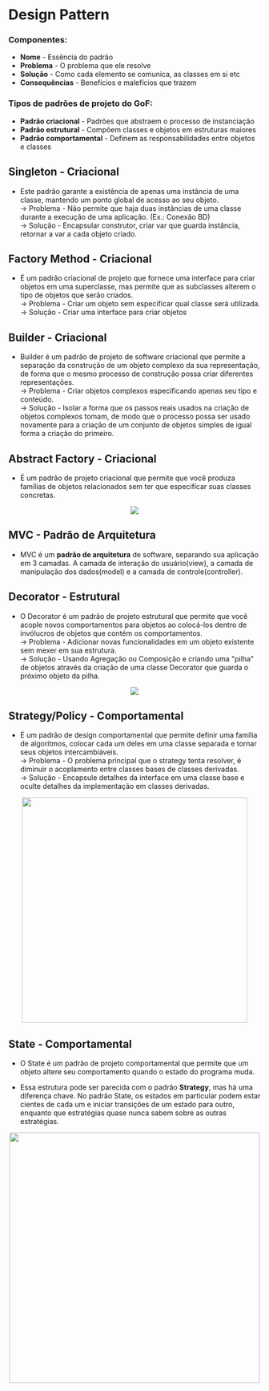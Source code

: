 # Design Pattern  

### Componentes: 
* **Nome** - Essência do padrão  
* **Problema** - O problema que ele resolve  
* **Solução** - Como cada elemento se comunica, as classes em si etc  
* **Consequências** - Benefícios e malefícios que trazem  

### Tipos de padrões de projeto do GoF:  
* **Padrão criacional** - Padrões que abstraem o processo de instanciação  
* **Padrão estrutural** - Compõem classes e objetos em estruturas maiores  
* **Padrão comportamental** - Definem as responsabilidades entre objetos e classes  


## Singleton - Criacional
* Este padrão garante a existência de apenas uma instância de uma classe, mantendo um ponto global de acesso ao seu objeto.  
-> Problema - Não permite que haja duas instâncias de uma classe durante a execução de uma aplicação. (Ex.: Conexão BD)  
-> Solução - Encapsular construtor, criar var que guarda instância, retornar a var a cada objeto criado.  


## Factory Method - Criacional 
* É um padrão criacional de projeto que fornece uma interface para criar objetos em uma superclasse, mas permite que as subclasses alterem o tipo de objetos que serão criados.  
-> Problema - Criar um objeto sem especificar qual classe será utilizada.  
-> Solução - Criar uma interface para criar objetos  


## Builder - Criacional 
* Builder é um padrão de projeto de software criacional que permite a separação da construção de um objeto complexo da sua representação, de forma que o mesmo processo de construção possa criar diferentes representações.  
-> Problema - Criar objetos complexos especificando apenas seu tipo e conteúdo.  
-> Solução - Isolar a forma que os passos reais usados na criação de objetos complexos tomam, de modo que o processo possa ser usado novamente para a criação de um conjunto de objetos simples de igual forma a criação do primeiro.  

## Abstract Factory - Criacional 
* É um padrão de projeto criacional que permite que você produza famílias de objetos relacionados sem ter que especificar suas classes concretas.
<p align="center">
  <img src="https://refactoring.guru/images/patterns/diagrams/abstract-factory/structure.png">
</p>


## MVC - Padrão de Arquitetura
* MVC é um **padrão de arquitetura** de software, separando sua aplicação em 3 camadas. A camada de interação do usuário(view), a camada de manipulação dos dados(model) e a camada de controle(controller).


## Decorator - Estrutural 
* O Decorator é um padrão de projeto estrutural que permite que você acople novos comportamentos para objetos ao colocá-los dentro de invólucros de objetos que contém os comportamentos.  
-> Problema - Adicionar novas funcionalidades em um objeto existente sem mexer em sua estrutura.  
-> Solução - Usando Agregação ou Composição e criando uma "pilha" de objetos através da criação de uma classe Decorator que guarda o próximo objeto da pilha.  
<p align="center">
  <img src="https://refactoring.guru/images/patterns/diagrams/decorator/structure.png?id=8c95d894aecce5315cc1">
</p>

## Strategy/Policy - Comportamental  
* É um padrão de design comportamental que permite definir uma família de algoritmos, colocar cada um deles em uma classe separada e tornar seus objetos intercambiáveis.  
-> Problema - O problema principal que o strategy tenta resolver, é diminuir o acoplamento entre classes bases de classes derivadas.  
-> Solução -  Encapsule detalhes da interface em uma classe base e oculte detalhes da implementação em classes derivadas.
<p align="center">
  <img src="https://refactoring.guru/images/patterns/diagrams/strategy/structure-2x.png?id=5bd791857c3bab419bcf" width = 450>
</p>


## State - Comportamental  
* O State é um padrão de projeto comportamental que permite que um objeto altere seu comportamento quando o estado do programa muda.  
- Essa estrutura pode ser parecida com o padrão **Strategy**, mas há uma diferença chave. No padrão State, os estados em particular podem estar cientes de cada um e iniciar transições de um estado para outro, enquanto que estratégias quase nunca sabem sobre as outras estratégias.  
<p align="center">
  <img src="https://refactoring.guru/images/patterns/diagrams/state/structure-pt-br.png?id=50efedb80eab6994524b" width = 500>
</p>

